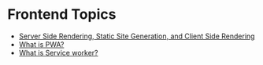 # Frontend Topics

- [Server Side Rendering, Static Site Generation, and Client Side Rendering](./ssg-ssr-csr.md)
- [What is PWA?](./pwa.md)
- [What is Service worker?](./service-worker.md)
